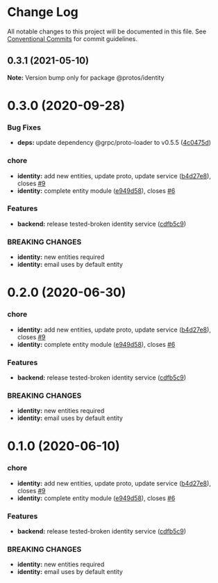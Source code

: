 # Change Log

All notable changes to this project will be documented in this file.
See [Conventional Commits](https://conventionalcommits.org) for commit guidelines.

## 0.3.1 (2021-05-10)

**Note:** Version bump only for package @protos/identity





# 0.3.0 (2020-09-28)

### Bug Fixes

- **deps:** update dependency @grpc/proto-loader to v0.5.5 ([4c0475d](https://github.com/Atlantis-Lab/serenity/commit/4c0475dce5460e8d3577beaf05e1ffcfa634ae16))

### chore

- **identity:** add new entities, update proto, update service ([b4d27e8](https://github.com/Atlantis-Lab/serenity/commit/b4d27e8cd46f4a47bc151e0285de7da94f94b622)), closes [#9](https://github.com/Atlantis-Lab/serenity/issues/9)
- **identity:** complete entity module ([e949d58](https://github.com/Atlantis-Lab/serenity/commit/e949d58b9a55dfdf34bd3cb64320ccb509e4b54b)), closes [#6](https://github.com/Atlantis-Lab/serenity/issues/6)

### Features

- **backend:** release tested-broken identity service ([cdfb5c9](https://github.com/Atlantis-Lab/serenity/commit/cdfb5c91ca81bfdf06d2f496b5c66b47426ec96e))

### BREAKING CHANGES

- **identity:** new entities required
- **identity:** email uses by default entity

# 0.2.0 (2020-06-30)

### chore

- **identity:** add new entities, update proto, update service ([b4d27e8](https://github.com/atlantisunited/serenity/commit/b4d27e8cd46f4a47bc151e0285de7da94f94b622)), closes [#9](https://github.com/atlantisunited/serenity/issues/9)
- **identity:** complete entity module ([e949d58](https://github.com/atlantisunited/serenity/commit/e949d58b9a55dfdf34bd3cb64320ccb509e4b54b)), closes [#6](https://github.com/atlantisunited/serenity/issues/6)

### Features

- **backend:** release tested-broken identity service ([cdfb5c9](https://github.com/atlantisunited/serenity/commit/cdfb5c91ca81bfdf06d2f496b5c66b47426ec96e))

### BREAKING CHANGES

- **identity:** new entities required
- **identity:** email uses by default entity

# 0.1.0 (2020-06-10)

### chore

- **identity:** add new entities, update proto, update service ([b4d27e8](https://github.com/atlantisunited/serenity/commit/b4d27e8cd46f4a47bc151e0285de7da94f94b622)), closes [#9](https://github.com/atlantisunited/serenity/issues/9)
- **identity:** complete entity module ([e949d58](https://github.com/atlantisunited/serenity/commit/e949d58b9a55dfdf34bd3cb64320ccb509e4b54b)), closes [#6](https://github.com/atlantisunited/serenity/issues/6)

### Features

- **backend:** release tested-broken identity service ([cdfb5c9](https://github.com/atlantisunited/serenity/commit/cdfb5c91ca81bfdf06d2f496b5c66b47426ec96e))

### BREAKING CHANGES

- **identity:** new entities required
- **identity:** email uses by default entity
